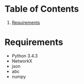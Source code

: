# Table of Contents
1. [Requirements](README.md#requirements)

# Requirements
* Python 3.4.3
* NetworkX
* json
* abc
* numpy
